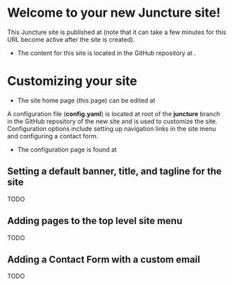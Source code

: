 <param ve-config title="Page Title" author="Page Author" banner="https://picsum.photos/id/164/1000/400">

# Welcome to your new Juncture site!

This Juncture site is published at [<site-url>](<site-url>) (note that it can take a few minutes for this URL become active after the site is created).
- The content for this site is located in the GitHub repository at [<github-url>](<github-url>).

# Customizing your site

- The site home page (this page) can be edited at [<github-page-edit-url>](<github-page-edit-url>)

A configuration file (**config.yaml**) is located at root of the **juncture** branch in the GitHub repository of the new site and is used to customize the site.  Configuration options include setting up navigation links in the site menu and configuring a contact form.
- The configuration page is found at [<config-url>](<config-url>)

## Setting a default banner, title, and tagline for the site

TODO

## Adding pages to the top level site menu

TODO

## Adding a Contact Form with a custom email

TODO
